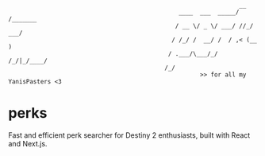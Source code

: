 ```
                                                                 __       
                                                ____  ___  _____/ /_______
                                               / __ \/ _ \/ ___/ //_/ ___/
                                              / /_/ /  __/ /  / ,< (__  ) 
                                             / .___/\___/_/  /_/|_/____/  
                                            /_/
                                                      >> for all my YanisPasters <3

```
# perks
Fast and efficient perk searcher for Destiny 2 enthusiasts, built with React and Next.js.
